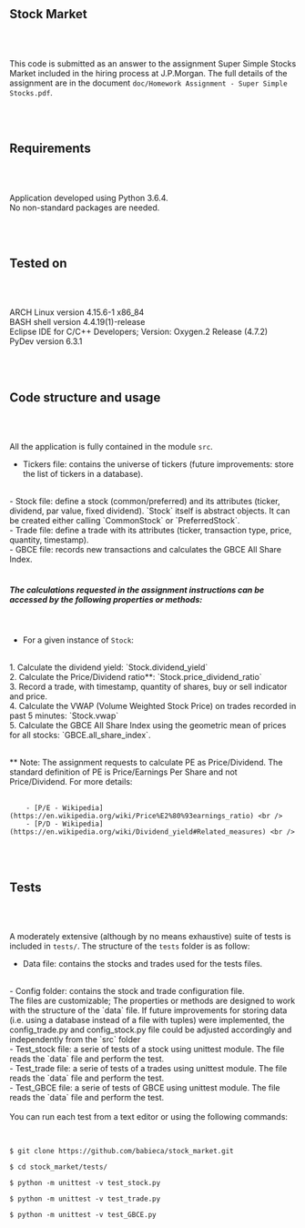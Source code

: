 <br />
<br />

## Stock Market

<br />
<br />

This code is submitted as an answer to the assignment Super Simple Stocks Market
included in the hiring process at J.P.Morgan.
The full details of the assignment are in the document `doc/Homework Assignment - Super Simple Stocks.pdf`.

<br />
<br />

## Requirements

<br />
<br />

Application developed using Python 3.6.4.<br />
No non-standard packages are needed.<br />

<br />
<br />

## Tested on   

<br />
<br />

ARCH Linux version 4.15.6-1 x86_84<br />
BASH shell version 4.4.19(1)-release<br />
Eclipse IDE for C/C++ Developers; Version: Oxygen.2 Release (4.7.2)<br />
PyDev version 6.3.1<br />
   
<br />
<br />

## Code structure and usage

<br />
<br />

All the application is fully contained in the module `src`.

  - Tickers file: contains the universe of tickers (future improvements: store the list of tickers in a database).
<br />
  - Stock file: define a stock (common/preferred) and its attributes (ticker, dividend, par value, fixed dividend).
       `Stock` itself is abstract objects. It can be created either calling `CommonStock` or `PreferredStock`.
<br />
  - Trade file: define a trade with its attributes (ticker, transaction type, price, quantity, timestamp).
<br />
  - GBCE file: records new transactions and calculates the GBCE All Share Index.

<br />
<br />

##### The calculations requested in the assignment instructions can be accessed by the following properties or methods:

<br />

- For a given instance of `Stock`:
<br />
  1. Calculate the dividend yield: `Stock.dividend_yield`
<br />
  2. Calculate the Price/Dividend ratio**: `Stock.price_dividend_ratio`
<br />
  3. Record a trade, with timestamp, quantity of shares, buy or sell indicator and price.
<br />
  4. Calculate the VWAP (Volume Weighted Stock Price) on trades recorded in past 5 minutes: `Stock.vwap`
<br />
  5. Calculate the GBCE All Share Index using the geometric mean of prices for all stocks: `GBCE.all_share_index`.
<br />
<br />

** Note: The assignment requests to calculate PE as Price/Dividend. 
         The standard definition of PE is Price/Earnings Per Share and not Price/Dividend.
         For more details:<br />
<br />   

        - [P/E - Wikipedia](https://en.wikipedia.org/wiki/Price%E2%80%93earnings_ratio) <br />
        - [P/D - Wikipedia](https://en.wikipedia.org/wiki/Dividend_yield#Related_measures) <br />

<br />
<br />

## Tests

<br />
<br />

A moderately extensive (although by no means exhaustive) suite of tests is included in `tests/`.
The structure of the `tests` folder is as follow:
<br />
  - Data file: contains the stocks and trades used for the tests files.
<br />
  - Config folder: contains the stock and trade configuration file.
<br />
       The files are customizable; The properties or methods are designed to work with the structure of the `data` file.
       If future improvements for storing data (i.e. using a database instead of a file with tuples) were implemented,
       the config_trade.py and config_stock.py file could be adjusted accordingly and independently from the `src` folder
<br />
  - Test_stock file: a serie of tests of a stock using unittest module. The file reads the `data` file and perform the test.
<br />
  - Test_trade file: a serie of tests of a trades using unittest module. The file reads the `data` file and perform the test.
<br />  
  - Test_GBCE file: a serie of tests of GBCE using unittest module. The file reads the `data` file and perform the test.
<br />
<br />
You can run each test from a text editor or using the following commands:

<br />
<br />

```

$ git clone https://github.com/babieca/stock_market.git

$ cd stock_market/tests/

$ python -m unittest -v test_stock.py

$ python -m unittest -v test_trade.py

$ python -m unittest -v test_GBCE.py

```

<br />
<br />
